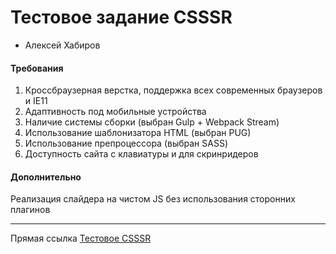 # Тестовое задание CSSSR

* Алексей Хабиров

#### Требования

1. Кроссбраузерная верстка, поддержка всех современных браузеров и IE11
2. Адаптивность под мобильные устройства
3. Наличие системы сборки (выбран Gulp + Webpack Stream)
4. Использование шаблонизатора HTML (выбран PUG)
5. Использование препроцессора (выбран SASS)
6. Доступность сайта с клавиатуры и для скринридеров

#### Дополнительно

Реализация слайдера на чистом JS без использования сторонних плагинов 

---
 
Прямая ссылка [Тестовое CSSSR](http://csssr.alexkhab.ru)
